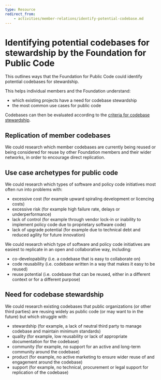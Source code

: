 ```yaml
---
type: Resource
redirect_from:
    - activities/member-relations/identify-potential-codebase.md
---
```


# Identifying potential codebases for stewardship by the Foundation for Public Code

This outlines ways that the Foundation for Public Code could identify potential codebases for stewardship.

This helps individual members and the Foundation understand:

* which existing projects have a need for codebase stewardship
* the most common use cases for public code

Codebases can then be evaluated according to the [criteria for codebase stewardship](../codebase-stewardship/criteria-for-codebase-stewardship.md).

## Replication of member codebases

We could research which member codebases are currently being reused or being considered for reuse by other Foundation members and their wider networks, in order to encourage direct replication.

## Use case archetypes for public code

We could research which types of software and policy code initiatives most often run into problems with:

* excessive cost (for example upward spiraling development or licencing costs)
* excessive risk (for example high failure rate, delays or underperformance)
* lack of control (for example through vendor lock-in or inability to implement policy code due to proprietary software code)
* lack of upgrade potential (for example due to technical debt and reduced agility for future innovation)

We could research which type of software and policy code initiatives are easiest to replicate in an open and collaborative way, including:

* co-developability (i.e. a codebase that is easy to collaborate on)
* code reusability (i.e. codebase written in a way that makes it easy to be reused)
* reuse potential (i.e. codebase that can be reused, either in a different context or for a different purpose)

## Need for codebase stewardship

We could research existing codebases that public organizations (or other third parties) are reusing widely as public code (or may want to in the future) but which struggle with:

* stewardship (for example, a lack of neutral third party to manage codebase and maintain minimum standards)
* quality (for example, low reusability or lack of appropriate documentation for the codebase)
* community (for example, no support for an active and long-term community around the codebase)
* product (for example, no active marketing to ensure wider reuse of and engagement around the codebase)
* support (for example, no technical, procurement or legal support for replication of the codebase)
